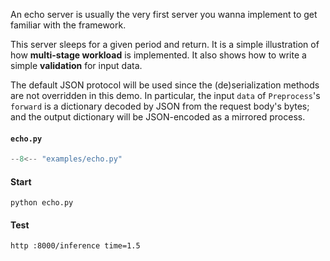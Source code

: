 An echo server is usually the very first server you wanna implement to get familiar with the framework.

This server sleeps for a given period and return. It is a simple illustration of how **multi-stage workload** is implemented. It also shows how to write a simple **validation** for input data.

The default JSON protocol will be used since the (de)serialization methods are not overridden in this demo. In particular, the input `data` of `Preprocess`'s `forward` is a dictionary decoded by JSON from the request body's bytes; and the output dictionary will be JSON-encoded as a mirrored process.

#### **`echo.py`**

```python
--8<-- "examples/echo.py"
```

#### Start

    python echo.py

#### Test

    http :8000/inference time=1.5
